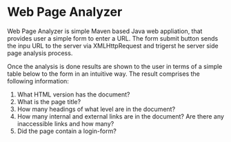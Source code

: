 # Web Page Analyzer

Web Page Analyzer is simple Maven based Java web appliation, that provides user a simple form to enter a URL. The form submit button sends the inpu URL to the server via XMLHttpRequest and trigerst he server side page analysis process. 

Once the analysis is done results are shown to the user in terms of a simple table below to the form in an intuitive way. The result comprises the following information:

1. What HTML version has the document?
2. What is the page title?
3. How many headings of what level are in the document?
4. How many internal and external links are in the document? Are there any inaccessible links and how many?
5. Did the page contain a login-form?
